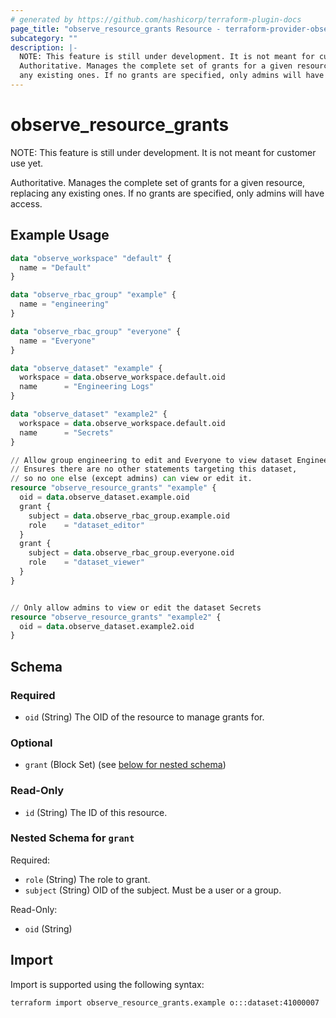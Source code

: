 ```yaml
---
# generated by https://github.com/hashicorp/terraform-plugin-docs
page_title: "observe_resource_grants Resource - terraform-provider-observe"
subcategory: ""
description: |-
  NOTE: This feature is still under development. It is not meant for customer use yet.
  Authoritative. Manages the complete set of grants for a given resource, replacing
  any existing ones. If no grants are specified, only admins will have access.
---
```

# observe_resource_grants

NOTE: This feature is still under development. It is not meant for customer use yet.

Authoritative. Manages the complete set of grants for a given resource, replacing
any existing ones. If no grants are specified, only admins will have access.
## Example Usage
```terraform
data "observe_workspace" "default" {
  name = "Default"
}

data "observe_rbac_group" "example" {
  name = "engineering"
}

data "observe_rbac_group" "everyone" {
  name = "Everyone"
}

data "observe_dataset" "example" {
  workspace = data.observe_workspace.default.oid
  name      = "Engineering Logs"
}

data "observe_dataset" "example2" {
  workspace = data.observe_workspace.default.oid
  name      = "Secrets"
} 

// Allow group engineering to edit and Everyone to view dataset Engineering Logs.
// Ensures there are no other statements targeting this dataset,
// so no one else (except admins) can view or edit it.
resource "observe_resource_grants" "example" {
  oid = data.observe_dataset.example.oid
  grant {
    subject = data.observe_rbac_group.example.oid
    role    = "dataset_editor"
  }
  grant {
    subject = data.observe_rbac_group.everyone.oid
    role    = "dataset_viewer"
  }
}


// Only allow admins to view or edit the dataset Secrets
resource "observe_resource_grants" "example2" {
  oid = data.observe_dataset.example2.oid
}
```
<!-- schema generated by tfplugindocs -->
## Schema

### Required

- `oid` (String) The OID of the resource to manage grants for.

### Optional

- `grant` (Block Set) (see [below for nested schema](#nestedblock--grant))

### Read-Only

- `id` (String) The ID of this resource.

<a id="nestedblock--grant"></a>
### Nested Schema for `grant`

Required:

- `role` (String) The role to grant.
- `subject` (String) OID of the subject. Must be a user or a group.

Read-Only:

- `oid` (String)
## Import
Import is supported using the following syntax:
```shell
terraform import observe_resource_grants.example o:::dataset:41000007
```
